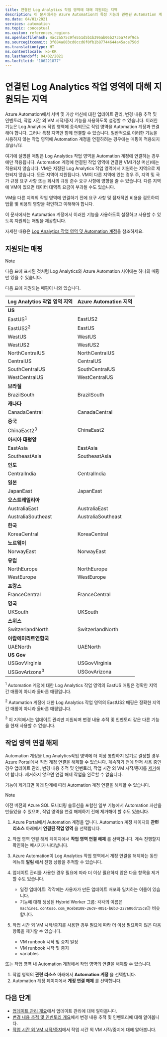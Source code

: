 ```yaml
---
title: 연결된 Log Analytics 작업 영역에 대해 지원되는 지역
description: 이 문서에서는 Azure Automation의 특정 기능과 관련된 Automation 계정과 Log Analytics 작업 영역 간에 지원되는 지역 매핑을 설명합니다.
ms.date: 04/01/2021
services: automation
ms.topic: conceptual
ms.custom: references_regions
ms.openlocfilehash: 4ac2a575c9fe551d5b1b396ab06b2735a749f9da
ms.sourcegitcommit: 3f684a803cd0ccd6f0fb1b87744644a45ace750d
ms.translationtype: HT
ms.contentlocale: ko-KR
ms.lasthandoff: 04/02/2021
ms.locfileid: "106221877"
---
```

# <a name="supported-regions-for-linked-log-analytics-workspace"></a>연결된 Log Analytics 작업 영역에 대해 지원되는 지역

Azure Automation에서 서버 및 가상 머신에 대한 업데이트 관리, 변경 내용 추적 및 인벤토리, 작업 시간 외 VM 시작/중지 기능을 사용하도록 설정할 수 있습니다. 이러한 기능은 Log Analytics 작업 영역에 종속되므로 작업 영역을 Automation 계정과 연결해야 합니다. 그러나 특정 지역만 함께 연결할 수 있습니다. 일반적으로 이러한 기능을 사용하지 않는 작업 영역에 Automation 계정을 연결하려는 경우에는 매핑이 적용되지 *않습니다*.

여기에 설명된 매핑은 Log Analytics 작업 영역을 Automation 계정에 연결하는 경우에만 적용됩니다. Automation 계정에 연결된 작업 영역에 연결한 VM(가상 머신)에는 적용되지 않습니다. VM은 지정된 Log Analytics 작업 영역에서 지원하는 지역으로 제한되지 않습니다. 모든 지역이 지원됩니다. VM이 다른 지역에 있는 경우 주, 지역 및 국가 규정 요구 사항 또는 회사의 규정 준수 요구 사항에 영향을 줄 수 있습니다. 다른 지역에 VM이 있으면 데이터 대역폭 요금이 부과될 수도 있습니다.

VM을 다른 지역의 작업 영역에 연결하기 전에 요구 사항 및 잠재적인 비용을 검토하여 법률 및 비용의 영향을 확인하고 이해해야 합니다.

이 문서에서는 Automation 계정에서 이러한 기능을 사용하도록 설정하고 사용할 수 있도록 지원되는 매핑을 제공합니다.

자세한 내용은 [Log Analytics 작업 영역 및 Automation 계정](../../azure-monitor/insights/solutions.md#log-analytics-workspace-and-automation-account)을 참조하세요.

## <a name="supported-mappings"></a>지원되는 매핑

> [!NOTE]
> 다음 표에 표시된 것처럼 Log Analytics와 Azure Automation 사이에는 하나의 매핑만 있을 수 있습니다.

다음 표에 지원되는 매핑이 나와 있습니다.

|**Log Analytics 작업 영역 지역**|**Azure Automation 지역**|
|---|---|
|**US**||
|EastUS<sup>1</sup>|EastUS2|
|EastUS2<sup>2</sup>|EastUS|
|WestUS|WestUS|
|WestUS2|WestUS2|
|NorthCentralUS|NorthCentralUS|
|CentralUS|CentralUS|
|SouthCentralUS|SouthCentralUS|
|WestCentralUS|WestCentralUS|
|**브라질**||
|BrazilSouth|BrazilSouth|
|**캐나다**||
|CanadaCentral|CanadaCentral|
|**중국**||
|ChinaEast2<sup>3</sup>|ChinaEast2|
|**아시아 태평양**||
|EastAsia|EastAsia|
|SoutheastAsia|SoutheastAsia|
|**인도**||
|CentralIndia|CentralIndia|
|**일본**||
|JapanEast|JapanEast|
|**오스트레일리아**||
|AustraliaEast|AustraliaEast|
|AustraliaSoutheast|AustraliaSoutheast|
|**한국**||
|KoreaCentral|KoreaCentral|
|**노르웨이**||
|NorwayEast|NorwayEast|
|**유럽**||
|NorthEurope|NorthEurope|
|WestEurope|WestEurope|
|**프랑스**||
|FranceCentral|FranceCentral|
|**영국**
|UKSouth|UKSouth|
|**스위스**||
|SwitzerlandNorth|SwitzerlandNorth|
|**아랍에미리트연합국**||
|UAENorth|UAENorth|
|**US Gov**||
|USGovVirginia|USGovVirginia|
|USGovArizona<sup>3</sup>|USGovArizona|

<sup>1</sup> Automation 계정에 대한 Log Analytics 작업 영역의 EastUS 매핑은 정확한 지역 간 매핑이 아니라 올바른 매핑입니다.

<sup>2</sup> Automation 계정에 대한 Log Analytics 작업 영역의 EastUS2 매핑은 정확한 지역 간 매핑이 아니라 올바른 매핑입니다.

<sup>3</sup> 이 지역에서는 업데이트 관리만 지원되며 변경 내용 추적 및 인벤토리 같은 다른 기능을 현재 사용할 수 없습니다.

## <a name="unlink-a-workspace"></a>작업 영역 연결 해제

Automation 계정을 Log Analytics작업 영역에 더 이상 통합하지 않기로 결정할 경우 Azure Portal에서 직접 계정 연결을 해제할 수 있습니다. 계속하기 전에 먼저 사용 중인 경우 업데이트 관리, 변경 내용 추적 및 인벤토리, 작업 시간 외 VM 시작/중지를 [제거](move-account.md#remove-features)해야 합니다. 제거하지 않으면 연결 해제 작업을 완료할 수 없습니다.

기능이 제거되면 아래 단계에 따라 Automation 계정 연결을 해제할 수 있습니다.

> [!NOTE]
> 이전 버전의 Azure SQL 모니터링 솔루션을 포함한 일부 기능에서 Automation 자산을 만들었을 수 있으며, 작업 영역을 연결 해제하기 전에 제거해야 할 수도 있습니다.

1. Azure Portal에서 Automation 계정을 엽니다. Automation 계정 페이지의 **관련 리소스** 아래에서 **연결된 작업 영역** 을 선택합니다.

2. 작업 영역 연결 해제 페이지에서 **작업 영역 연결 해제** 를 선택합니다. 계속 진행할지 확인하는 메시지가 나타납니다.

3. Azure Automation이 Log Analytics 작업 영역에서 계정 연결을 해제하는 동안 메뉴의 **알림** 에서 진행 상황을 추적할 수 있습니다.

4. 업데이트 관리를 사용한 경우 필요에 따라 더 이상 필요하지 않은 다음 항목을 제거할 수도 있습니다.

    * 일정 업데이트: 각각에는 사용자가 만든 업데이트 배포와 일치하는 이름이 있습니다.
    * 기능에 대해 생성된 Hybrid Worker 그룹: 각각의 이름은 `machine1.contoso.com_9ceb8108-26c9-4051-b6b3-227600d715c8`과 비슷합니다.

5. 작업 시간 외 VM 시작/중지를 사용한 경우 필요에 따라 더 이상 필요하지 않은 다음 항목을 제거할 수 있습니다.

    * VM runbook 시작 및 중지 일정
    * VM runbook 시작 및 중지
    * variables

또는 작업 영역 내 Automation 계정에서 작업 영역의 연결을 해제할 수 있습니다.

1. 작업 영역의 **관련 리소스** 아래에서 **Automation 계정** 을 선택합니다.
2. Automation 계정 페이지에서 **계정 연결 해제** 를 선택합니다.

## <a name="next-steps"></a>다음 단계

* [업데이트 관리 개요](../update-management/overview.md)에서 업데이트 관리에 대해 알아봅니다.
* [변경 내용 추적 및 인벤토리 개요](../change-tracking/overview.md)에서 변경 내용 추적 및 인벤토리에 대해 알아봅니다.
* [작업 시간 외 VM 시작/중지](../automation-solution-vm-management.md)에서 작업 시간 외 VM 시작/중지에 대해 알아봅니다.